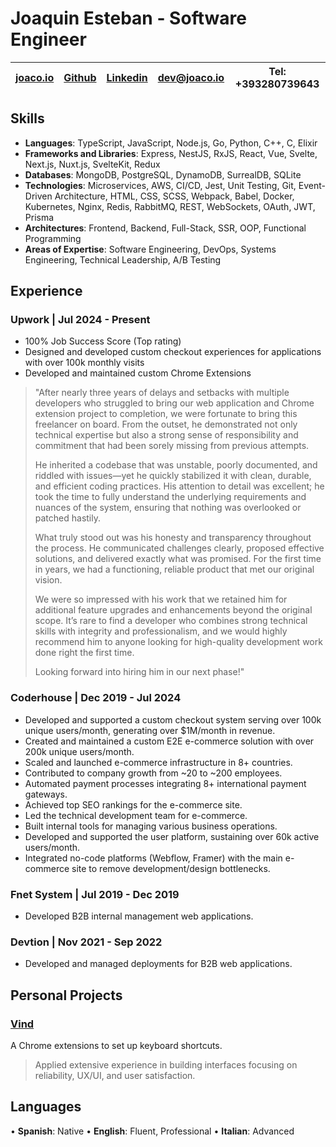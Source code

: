 # Joaquin Esteban - Software Engineer

| [joaco.io](https://joaco.io) | [Github](https://github.com/joacoesteban) | [Linkedin](https://www.linkedin.com/in/joaquin-esteban/) | [dev@joaco.io](mailto:dev@joaco.io) | Tel: +393280739643 |
| ---------------------------- | ----------------------------------------- | -------------------------------------------------------- | ----------------------------------- | ------------------ |

## Skills

- **Languages**: TypeScript, JavaScript, Node.js, Go, Python, C++, C, Elixir
- **Frameworks and Libraries**: Express, NestJS, RxJS, React, Vue, Svelte, Next.js, Nuxt.js, SvelteKit, Redux
- **Databases**: MongoDB, PostgreSQL, DynamoDB, SurrealDB, SQLite
- **Technologies**: Microservices, AWS, CI/CD, Jest, Unit Testing, Git, Event-Driven Architecture, HTML, CSS, SCSS, Webpack, Babel, Docker, Kubernetes, Nginx, Redis, RabbitMQ, REST, WebSockets, OAuth, JWT, Prisma
- **Architectures**: Frontend, Backend, Full-Stack, SSR, OOP, Functional Programming
- **Areas of Expertise**: Software Engineering, DevOps, Systems Engineering, Technical Leadership, A/B Testing

## Experience

### Upwork | Jul 2024 - Present
- 100% Job Success Score (Top rating)
- Designed and developed custom checkout experiences for applications with over 100k monthly visits
- Developed and maintained custom Chrome Extensions

> "After nearly three years of delays and setbacks with multiple developers who struggled to bring our web application and Chrome extension project to completion, we were fortunate to bring this freelancer on board. From the outset, he demonstrated not only technical expertise but also a strong sense of responsibility and commitment that had been sorely missing from previous attempts.
> 
> He inherited a codebase that was unstable, poorly documented, and riddled with issues—yet he quickly stabilized it with clean, durable, and efficient coding practices. His attention to detail was excellent; he took the time to fully understand the underlying requirements and nuances of the system, ensuring that nothing was overlooked or patched hastily.
> 
> What truly stood out was his honesty and transparency throughout the process. He communicated challenges clearly, proposed effective solutions, and delivered exactly what was promised. For the first time in years, we had a functioning, reliable product that met our original vision.
> 
> We were so impressed with his work that we retained him for additional feature upgrades and enhancements beyond the original scope. It’s rare to find a developer who combines strong technical skills with integrity and professionalism, and we would highly recommend him to anyone looking for high-quality development work done right the first time.
> 
> Looking forward into hiring him in our next phase!"

### Coderhouse | Dec 2019 - Jul 2024

- Developed and supported a custom checkout system serving over 100k unique users/month, generating over $1M/month in revenue.
- Created and maintained a custom E2E e-commerce solution with over 200k unique users/month.
- Scaled and launched e-commerce infrastructure in 8+ countries.
- Contributed to company growth from ~20 to ~200 employees.
- Automated payment processes integrating 8+ international payment gateways.
- Achieved top SEO rankings for the e-commerce site.
- Led the technical development team for e-commerce.
- Built internal tools for managing various business operations.
- Developed and supported the user platform, sustaining over 60k active users/month.
- Integrated no-code platforms (Webflow, Framer) with the main e-commerce site to remove development/design bottlenecks.

### Fnet System | Jul 2019 - Dec 2019

- Developed B2B internal management web applications.

### Devtion | Nov 2021 - Sep 2022

- Developed and managed deployments for B2B web applications.

## Personal Projects

### [Vind](https://vind-works.io)

A Chrome extensions to set up keyboard shortcuts.

> Applied extensive experience in building interfaces focusing on reliability, UX/UI, and user satisfaction.

## Languages

• **Spanish**: Native
• **English**: Fluent, Professional
• **Italian**: Advanced
